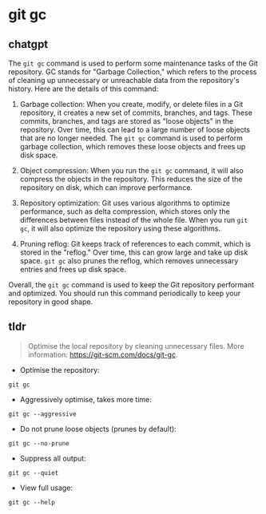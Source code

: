 # git gc 
## chatgpt 
The `git gc` command is used to perform some maintenance tasks of the Git repository. GC stands for "Garbage Collection," which refers to the process of cleaning up unnecessary or unreachable data from the repository's history. Here are the details of this command:

1. Garbage collection: When you create, modify, or delete files in a Git repository, it creates a new set of commits, branches, and tags. These commits, branches, and tags are stored as "loose objects" in the repository. Over time, this can lead to a large number of loose objects that are no longer needed. The `git gc` command is used to perform garbage collection, which removes these loose objects and frees up disk space.

2. Object compression: When you run the `git gc` command, it will also compress the objects in the repository. This reduces the size of the repository on disk, which can improve performance.

3. Repository optimization: Git uses various algorithms to optimize performance, such as delta compression, which stores only the differences between files instead of the whole file. When you run `git gc`, it will also optimize the repository using these algorithms.

4. Pruning reflog: Git keeps track of references to each commit, which is stored in the "reflog." Over time, this can grow large and take up disk space. `git gc` also prunes the reflog, which removes unnecessary entries and frees up disk space.

Overall, the `git gc` command is used to keep the Git repository performant and optimized. You should run this command periodically to keep your repository in good shape. 

## tldr 
 
> Optimise the local repository by cleaning unnecessary files.
> More information: <https://git-scm.com/docs/git-gc>.

- Optimise the repository:

`git gc`

- Aggressively optimise, takes more time:

`git gc --aggressive`

- Do not prune loose objects (prunes by default):

`git gc --no-prune`

- Suppress all output:

`git gc --quiet`

- View full usage:

`git gc --help`
